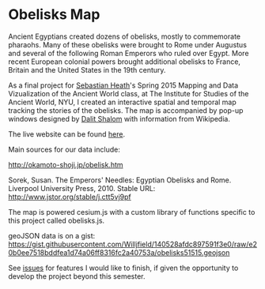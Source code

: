 # Obelisks Map

Ancient Egyptians created dozens of obelisks, mostly to commemorate pharaohs. Many of these obelisks were brought to Rome under Augustus and several of the following Roman Emperors who ruled over Egypt. More recent European colonial powers brought additional obelisks to France, Britain and the United States in the 19th century. 

As a final project for [Sebastian Heath](http://sebastianheath.com/)'s Spring 2015 Mapping and Data Vizualization of the Ancient World class, at The Institute for Studies of the Ancient World, NYU, I created an interactive spatial and temporal map tracking the stories of the obelisks. The map is accompanied by pop-up windows designed by [Dalit Shalom](http://dalitshalom.com/) with information from Wikipedia.

The live website can be found [here](http://www.willjfield.com/Obs/Apps/).

Main sources for our data include:

http://okamoto-shoji.jp/obelisk.htm

Sorek, Susan. The Emperors' Needles: Egyptian Obelisks and Rome. Liverpool University Press, 2010. Stable URL: http://www.jstor.org/stable/j.ctt5vj9pf

The map is powered cesium.js with a custom library of functions specific to this project called obelisks.js.

geoJSON data is on a gist: https://gist.githubusercontent.com/Willjfield/140528afdc897591f3e0/raw/e20b0ee7518bddfea1d74a06ff8316fc2a40753a/obelisks51515.geojson

See [issues](https://github.com/Willjfield/Obelisks/issues) for features I would like to finish, if given the opportunity to develop the project beyond this semester. 
